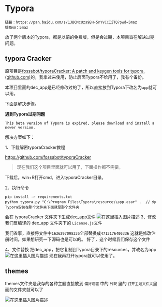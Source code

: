 # Typora

```
链接：https://pan.baidu.com/s/1JBCMcUzs9BH-5nYVCCIiTQ?pwd=5maz 
提取码：5maz
```

放了两个版本的Typora，都是以前的免费版，但是会过期，本项目旨在解决过期问题。

## typora Cracker

原项目是[fossabot/typoraCracker: A patch and keygen tools for typora. (github.com)](https://github.com/fossabot/typoraCracker)的，我拿过来使用，防止后面Typora不给用了，我有个备份。

本项目里面的dec_app是已经修改过的了，所以直接放到Typora下改名为`app`就可以用。

下面是解决步骤。

**遇到Typora过期问题**

```
This beta version of Typora is expired, please download and install a newer version.
```
解决方案如下：

1、下载解密typoraCracker教程

https://github.com/fossabot/typoraCracker 

> 现在我们这个项目里面就可以用了，下面操作都不需要。

下载后，win+R打开cmd，进入typoraCracker目录。

2、执行命令
```
pip install -r requirements.txt
python typora.py "C:\Program Files\Typora\resources\app.asar" .  // 你Typora安装在那个文件夹下面就是那个文件夹
```
会在 typoraCracker 文件夹下生成dec_app文件
![在这里插入图片描述](https://img-blog.csdnimg.cn/a1ffe1d6db444e688a4e71d8cae6d67d.png)
3、修改我们反编译的 dec_app 文件夹下的 `License.js`文件

我们省事，直接将文件中`1636297098336`全部替换成`4713176400336`
这就是修改注册时间，如果想研究一下源码也是可以的。
好了，这个时候我们保存这个文件

4、文件替换
把dec_app，把它复制到Typora目录下的resources，并改名为app
![在这里插入图片描述](https://img-blog.csdnimg.cn/f1619a78b9f347bcad1eb62bdcf3ec5f.png)
现在我再打开typora就可以使用了。



## themes

themes文件夹是我存的各种主题直接放到 `偏好设置` 中的 `外观` 里的 `打开主题文件夹`里面的文件夹就可以了

![在这里插入图片描述](https://img-blog.csdnimg.cn/4488ea79f4bd4d10aedc47ba096892ee.png)

